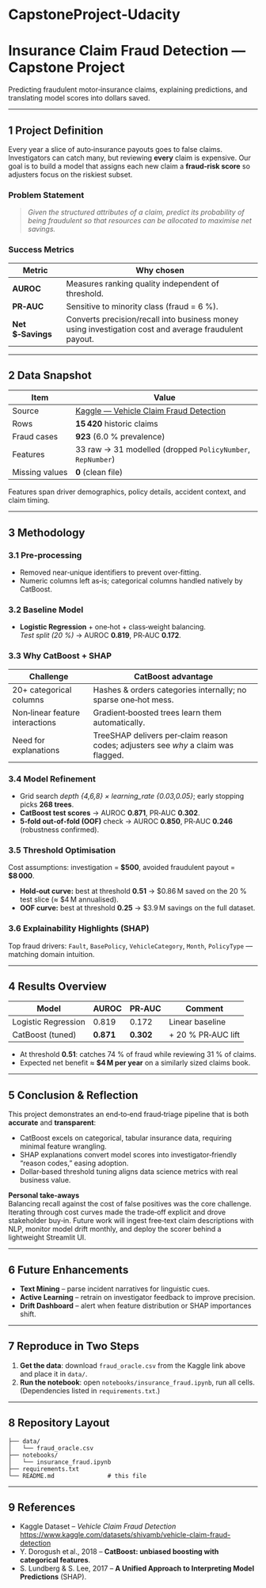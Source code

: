 # CapstoneProject-Udacity

# Insurance Claim Fraud Detection — Capstone Project

Predicting fraudulent motor‑insurance claims, explaining predictions, and translating model scores into dollars saved.

---
## 1 Project Definition

Every year a slice of auto‑insurance payouts goes to false claims. Investigators can catch many, but reviewing **every** claim is expensive. Our goal is to build a model that assigns each new claim a **fraud‑risk score** so adjusters focus on the riskiest subset.

### Problem Statement 
> *Given the structured attributes of a claim, predict its probability of being fraudulent so that resources can be allocated to maximise net savings.*

### Success Metrics
| Metric | Why chosen |
|--------|------------|
| **AUROC** | Measures ranking quality independent of threshold. |
| **PR‑AUC** | Sensitive to minority class (fraud = 6 %). |
| **Net \$‑Savings** | Converts precision/recall into business money using investigation cost and average fraudulent payout. |

---
## 2 Data Snapshot
| Item | Value |
|------|-------|
| Source | [Kaggle — Vehicle Claim Fraud Detection](https://www.kaggle.com/datasets/shivamb/vehicle-claim-fraud-detection) |
| Rows | **15 420** historic claims |
| Fraud cases | **923** (6.0 % prevalence) |
| Features | 33 raw → 31 modelled (dropped `PolicyNumber`, `RepNumber`) |
| Missing values | **0** (clean file) |

Features span driver demographics, policy details, accident context, and claim timing.

---
## 3 Methodology
### 3.1 Pre‑processing
* Removed near‑unique identifiers to prevent over‑fitting.
* Numeric columns left as‑is; categorical columns handled natively by CatBoost.

### 3.2 Baseline Model
* **Logistic Regression** + one‑hot + class‑weight balancing.  
  *Test split (20 %)* → AUROC **0.819**, PR‑AUC **0.172**.

### 3.3 Why CatBoost + SHAP
| Challenge | CatBoost advantage |
|-----------|-------------------|
| 20+ categorical columns | Hashes & orders categories internally; no sparse one‑hot mess. |
| Non‑linear feature interactions | Gradient‑boosted trees learn them automatically. |
| Need for explanations | TreeSHAP delivers per‑claim reason codes; adjusters see *why* a claim was flagged. |

### 3.4 Model Refinement
* Grid search *depth {4,6,8} × learning_rate {0.03,0.05}*; early stopping picks **268 trees**.
* **CatBoost test scores** → AUROC **0.871**, PR‑AUC **0.302**.
* **5‑fold out‑of‑fold (OOF)** check → AUROC **0.850**, PR‑AUC **0.246** (robustness confirmed).

### 3.5 Threshold Optimisation
Cost assumptions: investigation = **\$500**, avoided fraudulent payout = **\$8 000**.
* **Hold‑out curve:** best at threshold **0.51** → \$0.86 M saved on the 20 % test slice (≈ \$4 M annualised).
* **OOF curve:** best at threshold **0.25** → \$3.9 M savings on the full dataset.

### 3.6 Explainability Highlights (SHAP)
Top fraud drivers: `Fault`, `BasePolicy`, `VehicleCategory`, `Month`, `PolicyType` — matching domain intuition.

---
## 4 Results Overview
| Model | AUROC | PR‑AUC | Comment |
|-------|-------|--------|---------|
| Logistic Regression | 0.819 | 0.172 | Linear baseline |
| CatBoost (tuned) | **0.871** | **0.302** | + 20 % PR‑AUC lift |

* At threshold **0.51**: catches 74 % of fraud while reviewing 31 % of claims.
* Expected net benefit ≈ **\$4 M per year** on a similarly sized claims book.

---
## 5 Conclusion & Reflection
This project demonstrates an end‑to‑end fraud‑triage pipeline that is both **accurate** and **transparent**:
* CatBoost excels on categorical, tabular insurance data, requiring minimal feature wrangling.
* SHAP explanations convert model scores into investigator‑friendly “reason codes,” easing adoption.
* Dollar‑based threshold tuning aligns data science metrics with real business value.

**Personal take‑aways**  
Balancing recall against the cost of false positives was the core challenge.  Iterating through cost curves made the trade‑off explicit and drove stakeholder buy‑in.  Future work will ingest free‑text claim descriptions with NLP, monitor model drift monthly, and deploy the scorer behind a lightweight Streamlit UI.

---
## 6 Future Enhancements
* **Text Mining** – parse incident narratives for linguistic cues.
* **Active Learning** – retrain on investigator feedback to improve precision.
* **Drift Dashboard** – alert when feature distribution or SHAP importances shift.

---
## 7 Reproduce in Two Steps
1. **Get the data**: download `fraud_oracle.csv` from the Kaggle link above and place it in `data/`.
2. **Run the notebook**: open `notebooks/insurance_fraud.ipynb`, run all cells.  (Dependencies listed in `requirements.txt`.)

---
## 8 Repository Layout
```
├── data/
│   └── fraud_oracle.csv
├── notebooks/
│   └── insurance_fraud.ipynb
├── requirements.txt
└── README.md               # this file
```
---
## 9 References
* Kaggle Dataset – *Vehicle Claim Fraud Detection*  
  <https://www.kaggle.com/datasets/shivamb/vehicle-claim-fraud-detection>
* Y. Dorogush et al., 2018 – **CatBoost: unbiased boosting with categorical features**.  
* S. Lundberg & S. Lee, 2017 – **A Unified Approach to Interpreting Model Predictions** (SHAP).

